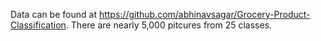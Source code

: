 Data can be found at https://github.com/abhinavsagar/Grocery-Product-Classification. There are nearly 5,000 pitcures from 25 classes.  